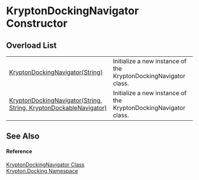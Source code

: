 # KryptonDockingNavigator Constructor


## Overload List
<table>
<tr>
<td><a href="ac098152-91a7-524c-bb3d-6b56c8d82ba5.md">KryptonDockingNavigator(String)</a></td>
<td>Initialize a new instance of the KryptonDockingNavigator class.</td></tr>
<tr>
<td><a href="4a028ec0-7d7e-5dc2-aa3b-ec346d5ce083.md">KryptonDockingNavigator(String, String, KryptonDockableNavigator)</a></td>
<td>Initialize a new instance of the KryptonDockingNavigator class.</td></tr>
</table>

## See Also


#### Reference
<a href="6f08c251-cb6b-a0e4-cae2-119443dd287b.md">KryptonDockingNavigator Class</a>  
<a href="98399376-cf41-9454-4b4d-4fab2ca20bc7.md">Krypton.Docking Namespace</a>  
